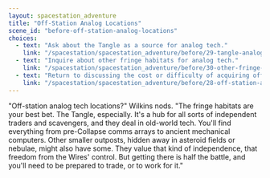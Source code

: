 ```yaml
---
layout: spacestation_adventure
title: "Off-Station Analog Locations"
scene_id: "before-off-station-analog-locations"
choices:
  - text: "Ask about the Tangle as a source for analog tech."
    link: "/spacestation/spacestation_adventure/before/29-tangle-analog-source/"
  - text: "Inquire about other fringe habitats for analog tech."
    link: "/spacestation/spacestation_adventure/before/30-other-fringe-analog/"
  - text: "Return to discussing the cost or difficulty of acquiring off-station analog tech."
    link: "/spacestation/spacestation_adventure/before/28-off-station-analog-cost/"
---
```


"Off-station analog tech locations?" Wilkins nods. "The fringe habitats are your best bet. The Tangle, especially. It's a hub for all sorts of independent traders and scavengers, and they deal in old-world tech. You'll find everything from pre-Collapse comms arrays to ancient mechanical computers. Other smaller outposts, hidden away in asteroid fields or nebulae, might also have some. They value that kind of independence, that freedom from the Wires' control. But getting there is half the battle, and you'll need to be prepared to trade, or to work for it."
